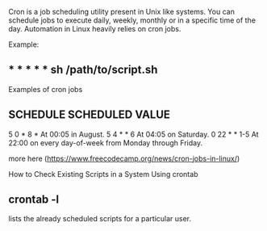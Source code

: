 Cron is a job scheduling utility present in Unix like systems. You can schedule jobs to execute daily, weekly, monthly or in a specific time of the day. Automation in Linux heavily relies on cron jobs.


Example: 
## * * * * * sh /path/to/script.sh

Examples of cron jobs 

## SCHEDULE	    SCHEDULED VALUE

5 0 * 8 *	    At 00:05 in August.
5 4 * * 6	    At 04:05 on Saturday.
0 22 * * 1-5	At 22:00 on every day-of-week from Monday through Friday.

more here (https://www.freecodecamp.org/news/cron-jobs-in-linux/)

How to Check Existing Scripts in a System
Using crontab
## crontab -l 
lists the already scheduled scripts for a particular user.
